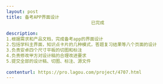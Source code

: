 ```yaml
---                
layout: post       
title: 备考APP界面设计
                                已完成
           
description: 
1.根据需求和产品文档，完成备考app的界面设计
2.包括学科主界面，知识点卡片的几种模式，答题复习结果等八个页面的设计
3.负责安卓四个尺寸平板的切图和标注
4.负责修改甲方对设计稿的合理改进要求
5.提交全部的设计稿、切图、标注、源文件
     
contenturl: https://pro.lagou.com/project/4707.html      
---                 
```

